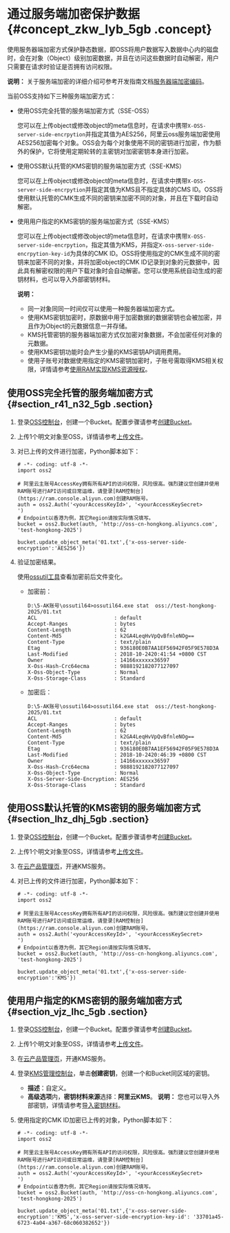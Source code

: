 # 通过服务端加密保护数据 {#concept_zkw_lyb_5gb .concept}

使用服务器端加密方式保护静态数据，即OSS将用户数据写入数据中心内的磁盘时，会在对象（Object）级别加密数据，并且在访问这些数据时自动解密，用户只需要在请求时验证是否拥有访问权限。

**说明：** 关于服务端加密的详细介绍可参考开发指南文档[服务器端加密编码](../../../../../intl.zh-CN/开发指南/数据加密/服务器端加密编码.md#)。

当前OSS支持如下三种服务端加密方式：

-   使用OSS完全托管的服务端加密方式（SSE-OSS）

    您可以在上传object或修改object的meta信息时，在请求中携带`X-OSS-server-side-encrpytion`并指定其值为AES256，阿里云oss服务端加密使用AES256加密每个对象。OSS会为每个对象使用不同的密钥进行加密，作为额外的保护，它将使用定期轮转的主密钥对加密密钥本身进行加密。

-   使用OSS默认托管的KMS密钥的服务端加密方式（SSE-KMS）

    您可以在上传object或修改object的meta信息时，在请求中携带`X-OSS-server-side-encrpytion`并指定其值为KMS且不指定具体的CMS ID。OSS将使用默认托管的CMK生成不同的密钥来加密不同的对象，并且在下载时自动解密。

-   使用用户指定的KMS密钥的服务端加密方式（SSE-KMS）

    您可以在上传object或修改object的meta信息时，在请求中携带`X-OSS-server-side-encrpytion`，指定其值为KMS，并指定`X-oss-server-side-encrpytion-key-id`为具体的CMK ID。OSS将使用指定的CMK生成不同的密钥来加密不同的对象，并将加密object的CMK ID记录到对象的元数据中，因此具有解密权限的用户下载对象时会自动解密。您可以使用系统自动生成的密钥材料，也可以导入外部密钥材料。

    **说明：** 

    -   同一对象同同一时间仅可以使用一种服务器端加密方式。
    -   使用KMS密钥加密时，原数据中用于加密数据的数据密钥也会被加密，并且作为Object的元数据信息一并存储。
    -   KMS托管密钥的服务器端加密方式仅加密对象数据，不会加密任何对象的元数据。
    -   使用KMS密钥功能时会产生少量的KMS密钥API调用费用。
    -   使用子账号对数据使用指定的KMS密钥加密时，子账号需取得KMS相关权限，详情请参考[使用RAM实现KMS资源授权](../../../../../intl.zh-CN/用户指南/使用RAM实现KMS资源授权.md#)。

## 使用OSS完全托管的服务端加密方式 {#section_r41_n32_5gb .section}

1.  登录[OSS控制台](https://home.console.aliyun.com/)，创建一个Bucket。配置步骤请参考[创建Bucket](../../../../../intl.zh-CN/控制台用户指南/管理存储空间/创建存储空间.md#)。
2.  上传1个明文对象至OSS，详情请参考[上传文件](../../../../../intl.zh-CN/控制台用户指南/管理文件/上传文件.md#)。
3.  对已上传的文件进行加密，Python脚本如下：

    ```
    # -*- coding: utf-8 -*-
    import oss2
    
    # 阿里云主账号AccessKey拥有所有API的访问权限，风险很高。强烈建议您创建并使用RAM账号进行API访问或日常运维，请登录[RAM控制台](https://ram.console.aliyun.com)创建RAM账号。
    auth = oss2.Auth('<yourAccessKeyId>', '<yourAccessKeySecret>
    ')
    # Endpoint以香港为例，其它Region请按实际情况填写。
    bucket = oss2.Bucket(auth, 'http://oss-cn-hongkong.aliyuncs.com', 'test-hongkong-2025')
    
    bucket.update_object_meta('01.txt',{'x-oss-server-side-encryption':'AES256'})
    ```

4.  验证加密结果。

    使用[ossutil工具](../../../../../intl.zh-CN/常用工具/命令行工具ossutil/快速开始.md#)查看加密前后文件变化。

    -   加密前：

        ```
        D:\5-AK账号\ossutil64>ossutil64.exe stat  oss://test-hongkong-2025/01.txt
        ACL                         : default
        Accept-Ranges               : bytes
        Content-Length              : 62
        Content-Md5                 : k2GA4LeqHvVpQvBfnleNOg==
        Content-Type                : text/plain
        Etag                        : 936180E0B7AA1EF56942F05F9E578D3A
        Last-Modified               : 2018-10-2420:41:54 +0800 CST
        Owner                       : 14166xxxxxx36597
        X-Oss-Hash-Crc64ecma        : 9888192182077127097
        X-Oss-Object-Type           : Normal
        X-Oss-Storage-Class         : Standard
        
        ```

    -   加密后：

        ```
        D:\5-AK账号\ossutil64>ossutil64.exe stat  oss://test-hongkong-2025/01.txt
        ACL                         : default
        Accept-Ranges               : bytes
        Content-Length              : 62
        Content-Md5                 : k2GA4LeqHvVpQvBfnleNOg==
        Content-Type                : text/plain
        Etag                        : 936180E0B7AA1EF56942F05F9E578D3A
        Last-Modified               : 2018-10-2420:46:39 +0800 CST
        Owner                       : 14166xxxxxx36597
        X-Oss-Hash-Crc64ecma        : 9888192182077127097
        X-Oss-Object-Type           : Normal
        X-Oss-Server-Side-Encryption: AES256
        X-Oss-Storage-Class         : Standard
        
        ```


## 使用OSS默认托管的KMS密钥的服务端加密方式 {#section_lhz_dhj_5gb .section}

1.  登录[OSS控制台](https://home.console.aliyun.com/)，创建一个Bucket。配置步骤请参考[创建Bucket](../../../../../intl.zh-CN/控制台用户指南/管理存储空间/创建存储空间.md#)。
2.  上传1个明文对象至OSS，详情请参考[上传文件](../../../../../intl.zh-CN/控制台用户指南/管理文件/上传文件.md#)。
3.  在[云产品管理页](https://common-buy.aliyun.com/?spm=a2c4g.11186623.2.12.32745439b1xb3c&commodityCode=kms#/open)，开通KMS服务。
4.  对已上传的文件进行加密，Python脚本如下：

    ```
    # -*- coding: utf-8 -*-
    import oss2
    
    # 阿里云主账号AccessKey拥有所有API的访问权限，风险很高。强烈建议您创建并使用RAM账号进行API访问或日常运维，请登录[RAM控制台](https://ram.console.aliyun.com)创建RAM账号。
    auth = oss2.Auth('<yourAccessKeyId>', '<yourAccessKeySecret>
    ')
    # Endpoint以香港为例，其它Region请按实际情况填写。
    bucket = oss2.Bucket(auth, 'http://oss-cn-hongkong.aliyuncs.com', 'test-hongkong-2025')
    
    bucket.update_object_meta('01.txt',{'x-oss-server-side-encryption':'KMS'})
    ```


## 使用用户指定的KMS密钥的服务端加密方式 {#section_vjz_lhc_5gb .section}

1.  登录[OSS控制台](https://home.console.aliyun.com/)，创建一个Bucket。配置步骤请参考[创建Bucket](../../../../../intl.zh-CN/控制台用户指南/管理存储空间/创建存储空间.md#)。
2.  上传1个明文对象至OSS，详情请参考[上传文件](../../../../../intl.zh-CN/控制台用户指南/管理文件/上传文件.md#)。
3.  在[云产品管理页](https://common-buy.aliyun.com/?spm=a2c4g.11186623.2.12.32745439b1xb3c&commodityCode=kms#/open)，开通KMS服务。
4.  登录[KMS管理控制台](https://kms.console.aliyun.com/)，单击**创建密钥**，创建一个和Bucket同区域的密钥。

    -   **描述**：自定义。
    -   **高级选项**内，**密钥材料来源**选择：**阿里云KMS**。
    **说明：** 您也可以导入外部密钥，详情请参考[导入密钥材料](../../../../../intl.zh-CN/用户指南/导入密钥材料.md#)。

5.  使用指定的CMK ID加密已上传的对象，Python脚本如下：

    ```
    # -*- coding: utf-8 -*-
    import oss2
    
    # 阿里云主账号AccessKey拥有所有API的访问权限，风险很高。强烈建议您创建并使用RAM账号进行API访问或日常运维，请登录[RAM控制台](https://ram.console.aliyun.com)创建RAM账号。
    auth = oss2.Auth('<yourAccessKeyId>', '<yourAccessKeySecret>
    ')
    # Endpoint以香港为例，其它Region请按实际情况填写。
    bucket = oss2.Bucket(auth, 'http://oss-cn-hongkong.aliyuncs.com', 'test-hongkong-2025')
    
    bucket.update_object_meta('01.txt',{'x-oss-server-side-encryption':'KMS','x-oss-server-side-encryption-key-id': '33701a45-6723-4a04-a367-68c060382652'})
    ```


